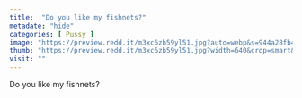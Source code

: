 ```yaml
---
title:  "Do you like my fishnets?"
metadate: "hide"
categories: [ Pussy ]
image: "https://preview.redd.it/m3xc6zb59yl51.jpg?auto=webp&s=944a28fb4e8194f2ecb3134631336d0c97130fe4"
thumb: "https://preview.redd.it/m3xc6zb59yl51.jpg?width=640&crop=smart&auto=webp&s=d1dd52b9c60e7bea10d18195fb86838cb6f03093"
visit: ""
---
```

Do you like my fishnets?

